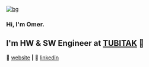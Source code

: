 [![bg][banner]][website]

### Hi, I'm Omer. 

## I'm HW & SW Engineer at [TUBITAK][TUBITAK] 👋

<!--

-->
🏡 [website][Website] **|** 
👔 [linkedin][linkedin]

[TUBITAK]: https://www.tubitak.gov.tr
[banner]: https://raw.githubusercontent.com/bradgarropy/bradgarropy/master/banner.png
[website]: https://www.omersahin.org
[linkedin]: https://linkedin.com/in/omeersahin

<!--
**omeersahin/omeersahin** is a ✨ _special_ ✨ repository because its `README.md` (this file) appears on your GitHub profile.

Here are some ideas to get you started:

- 🔭 I’m currently working on ...
- 🌱 I’m currently learning ...
- 👯 I’m looking to collaborate on ...
- 🤔 I’m looking for help with ...
- 💬 Ask me about ...
- 📫 How to reach me: ...
- 😄 Pronouns: ...
- ⚡ Fun fact: ...
🐦 [twitter][twitter] **|** 
📺 [youtube][youtube] **|** 
🎥 [twitch][twitch] **|** 
📰 [newsletter][newsletter] **|** 
📦 [npm][npm] **|** 
📷 [instagram][instagram] **|** 
[twitter]: https://twitter.com/bradgarropy
[youtube]: https://youtube.com/bradgarropy
[twitch]: https://twitch.tv/bradgarropy
[instagram]: https://instagram.com/bradgarropy
[npm]: https://npmjs.com/~bradgarropy
-->

